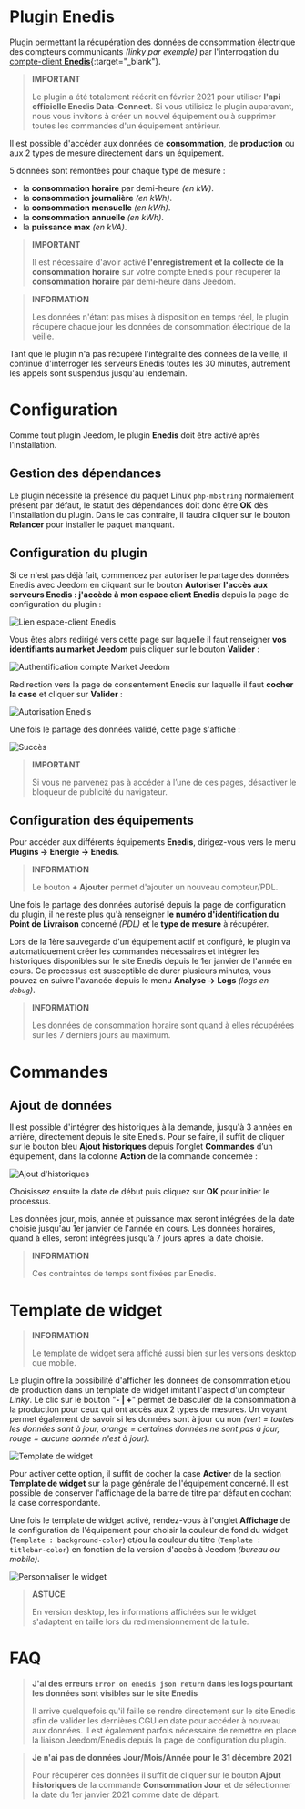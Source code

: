 # Plugin Enedis

Plugin permettant la récupération des données de consommation électrique des compteurs communicants *(linky par exemple)* par l'interrogation du [compte-client **Enedis**](https://mon-compte.enedis.fr/auth/XUI/#login/&realm=/enedis&forward=true){:target="\_blank"}.

>**IMPORTANT**
>
>Le plugin a été totalement réécrit en février 2021 pour utiliser **l'api officielle Enedis Data-Connect**. Si vous utilisiez le plugin auparavant, nous vous invitons à créer un nouvel équipement ou à supprimer toutes les commandes d'un équipement antérieur.

Il est possible d'accéder aux données de **consommation**, de **production** ou aux 2 types de mesure directement dans un équipement.

5 données sont remontées pour chaque type de mesure :
- la **consommation horaire** par demi-heure *(en kW)*.
- la **consommation journalière** *(en kWh)*.
- la **consommation mensuelle** *(en kWh)*.
- la **consommation annuelle** *(en kWh)*.
- la **puissance max** *(en kVA)*.

>**IMPORTANT**
>
>Il est nécessaire d'avoir activé **l'enregistrement et la collecte de la consommation horaire** sur votre compte Enedis pour récupérer la **consommation horaire** par demi-heure dans Jeedom.

>**INFORMATION**
>
>Les données n'étant pas mises à disposition en temps réel, le plugin récupère chaque jour les données de consommation électrique de la veille.

Tant que le plugin n'a pas récupéré l'intégralité des données de la veille, il continue d'interroger les serveurs Enedis toutes les 30 minutes, autrement les appels sont suspendus jusqu'au lendemain.

# Configuration

Comme tout plugin Jeedom, le plugin **Enedis** doit être activé après l'installation.

## Gestion des dépendances

Le plugin nécessite la présence du paquet Linux `php-mbstring` normalement présent par défaut, le statut des dépendances doit donc être **OK** dès l'installation du plugin. Dans le cas contraire, il faudra cliquer sur le bouton **Relancer** pour installer le paquet manquant.

## Configuration du plugin

Si ce n'est pas déjà fait, commencez par autoriser le partage des données Enedis avec Jeedom en cliquant sur le bouton **Autoriser l'accès aux serveurs Enedis : j'accède à mon espace client Enedis** depuis la page de configuration du plugin :

![Lien espace-client Enedis](../images/link_enedis.png)

Vous êtes alors redirigé vers cette page sur laquelle il faut renseigner **vos identifiants au market Jeedom** puis cliquer sur le bouton **Valider** :

![Authentification compte Market Jeedom](../images/Auth_Jeedom.png)

Redirection vers la page de consentement Enedis sur laquelle il faut **cocher la case** et cliquer sur **Valider** :

![Autorisation Enedis](../images/Auth_Enedis.png)

Une fois le partage des données validé, cette page s'affiche :

![Succès](../images/Auth_Enedis_success.png)

>**IMPORTANT**
>
>Si vous ne parvenez pas à accéder à l’une de ces pages, désactiver le bloqueur de publicité du navigateur.

## Configuration des équipements

Pour accéder aux différents équipements **Enedis**, dirigez-vous vers le menu **Plugins → Energie → Enedis**.

>**INFORMATION**
>
>Le bouton **+ Ajouter** permet d'ajouter un nouveau compteur/PDL.

Une fois le partage des données autorisé depuis la page de configuration du plugin, il ne reste plus qu'à renseigner **le numéro d'identification du Point de Livraison** concerné *(PDL)* et le **type de mesure** à récupérer.

Lors de la 1ère sauvegarde d'un équipement actif et configuré, le plugin va automatiquement créer les commandes nécessaires et intégrer les historiques disponibles sur le site Enedis depuis le 1er janvier de l'année en cours. Ce processus est susceptible de durer plusieurs minutes, vous pouvez en suivre l'avancée depuis le menu **Analyse → Logs** *(logs en ``debug``)*.

>**INFORMATION**
>
>Les données de consommation horaire sont quand à elles récupérées sur les 7 derniers jours au maximum.

# Commandes

## Ajout de données

Il est possible d'intégrer des historiques à la demande, jusqu'à 3 années en arrière, directement depuis le site Enedis. Pour se faire, il suffit de cliquer sur le bouton bleu **Ajout historiques** depuis l’onglet **Commandes** d’un équipement, dans la colonne **Action** de la commande concernée :

![Ajout d'historiques](../images/enedis_addHistory.png)

Choisissez ensuite la date de début puis cliquez sur **OK** pour initier le processus.

Les données jour, mois, année et puissance max seront intégrées de la date choisie jusqu'au 1er janvier de l'année en cours. Les données horaires, quand à elles, seront intégrées jusqu’à 7 jours après la date choisie.

>**INFORMATION**
>
>Ces contraintes de temps sont fixées par Enedis.

# Template de widget

>**INFORMATION**
>
>Le template de widget sera affiché aussi bien sur les versions desktop que mobile.

Le plugin offre la possibilité d'afficher les données de consommation et/ou de production dans un template de widget imitant l'aspect d'un compteur *Linky*. Le clic sur le bouton "**- \| +**" permet de basculer de la consommation à la production pour ceux qui ont accès aux 2 types de mesures. Un voyant permet également de savoir si les données sont à jour ou non *(vert = toutes les données sont à jour, orange = certaines données ne sont pas à jour, rouge = aucune donnée n'est à jour)*.

![Template de widget](../images/enedis_screenshot1.png)

Pour activer cette option, il suffit de cocher la case **Activer** de la section **Template de widget** sur la page générale de l'équipement concerné. Il est possible de conserver l'affichage de la barre de titre par défaut en cochant la case correspondante.

Une fois le template de widget activé, rendez-vous à l'onglet **Affichage** de la configuration de l'équipement pour choisir la couleur de fond du widget (`Template : background-color`) et/ou la couleur du titre (`Template : titlebar-color`) en fonction de la version d'accès à Jeedom *(bureau ou mobile)*.

![Personnaliser le widget](../images/enedis_customizeWidget.png)

>**ASTUCE**
>
>En version desktop, les informations affichées sur le widget s'adaptent en taille lors du redimensionnement de la tuile.

# FAQ

>**J'ai des erreurs `Error on enedis json return` dans les logs pourtant les données sont visibles sur le site Enedis**
>
>Il arrive quelquefois qu'il faille se rendre  directement sur le site Enedis afin de valider les dernières CGU en date pour accéder à nouveau aux données. Il est également parfois nécessaire de remettre en place la liaison Jeedom/Enedis depuis la page de configuration du plugin.

>**Je n'ai pas de données Jour/Mois/Année pour le 31 décembre 2021**
>
>Pour récupérer ces données il suffit de cliquer sur le bouton **Ajout historiques** de la commande **Consommation Jour** et de sélectionner la date du 1er janvier 2021 comme date de départ.
